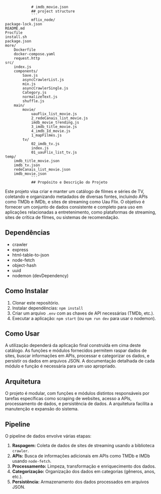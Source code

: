 
                # imdb_movie.json                
                ## project structure
                ```                    
                mflix_node/
    package-lock.json
    README.md
    Procfile
    install.sh
    package.json
    more/
        Dockerfile
        docker-compose.yaml
        request.http
    src/
        index.js
        components/
            Save.js
            asyncCrawlerList.js
            mix.js
            asyncCrawlerSingle.js
            Category.js
            normalizeText.js
            shuffle.js
        main/
            movie/
                uauFlix_list_movie.js
                2_redeCanais_list_movie.js
                imdb_movie_trending.js
                3_imdb_title_movie.js
                4_imdb_Id_movie.js
                1_mapFilmes.js
            tv/
                02_imdb_tv.js
                index.js
                01_uauFlix_list_tv.js
    temp/
        imdb_title_movie.json
        imdb_tv.json
        redeCanais_list_movie.json
        imdb_movie.json                
                ```
                ## Propósito e Descrição do Projeto

Este projeto visa criar e manter um catálogo de filmes e séries de TV, coletando e organizando metadados de diversas fontes, incluindo APIs como TMDb e IMDb, e sites de streaming como Uau Flix. O objetivo é fornecer um conjunto de dados consistente e completo para uso em aplicações relacionadas a entretenimento, como plataformas de streaming, sites de crítica de filmes, ou sistemas de recomendação.


## Dependências

* crawler
* express
* html-table-to-json
* node-fetch
* object-hash
* uuid
* nodemon (devDependency)


## Como Instalar

1. Clonar este repositório.
2. Instalar dependências: `npm install`
3. Criar um arquivo `.env` com as chaves de API necessárias (TMDb, etc.).
4. Executar a aplicação: `npm start` (ou `npm run dev` para usar o nodemon).


## Como Usar

A utilização dependerá da aplicação final construída em cima deste catálogo.  As funções e módulos fornecidos permitem raspar dados de sites, buscar informações em APIs, processar e categorizar os dados, e persistir os dados em arquivos JSON. A documentação detalhada de cada módulo e função é necessária para um uso apropriado.


## Arquitetura

O projeto é modular, com funções e módulos distintos responsáveis por tarefas específicas como scraping de websites, acesso a APIs, processamento de dados, e persistência de dados. A arquitetura facilita a manutenção e expansão do sistema.


## Pipeline

O pipeline de dados envolve várias etapas:

1. **Raspagem:** Coleta de dados de sites de streaming usando a biblioteca `crawler`.
2. **APIs:** Busca de informações adicionais em APIs como TMDb e IMDb usando `node-fetch`.
3. **Processamento:** Limpeza, transformação e enriquecimento dos dados.
4. **Categorização:** Organização dos dados em categorias (gêneros, anos, etc.).
5. **Persistência:** Armazenamento dos dados processados em arquivos JSON.


                
                